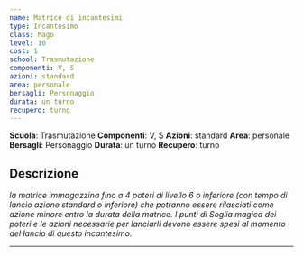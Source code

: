 ```yaml
---
name: Matrice di incantesimi
type: Incantesimo
class: Mago
level: 10
cost: 1
school: Trasmutazione
componenti: V, S
azioni: standard
area: personale
bersagli: Personaggio
durata: un turno
recupero: turno
---
```

**Scuola**: Trasmutazione
**Componenti**: V, S
**Azioni**: standard
**Area**: personale
**Bersagli**: Personaggio
**Durata**: un turno
**Recupero**: turno

**Descrizione**
-

*la matrice immagazzina fino a 4 poteri di livello 6 o inferiore (con tempo di lancio azione standard o inferiore) che potranno essere rilasciati come azione minore entro la durata della matrice. I punti di Soglia magica dei poteri e le azioni necessarie per lanciarli devono essere spesi al momento del lancio di questo incantesimo.*

---